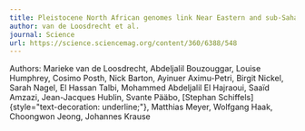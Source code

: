 ```yaml
---
title: Pleistocene North African genomes link Near Eastern and sub-Saharan African human populations
author: van de Loosdrecht et al.
journal: Science
url: https://science.sciencemag.org/content/360/6388/548
---
```


Authors: Marieke van de Loosdrecht, Abdeljalil Bouzouggar, Louise Humphrey, Cosimo Posth, Nick Barton, Ayinuer Aximu-Petri, Birgit Nickel, Sarah Nagel, El Hassan Talbi, Mohammed Abdeljalil El Hajraoui, Saaïd Amzazi, Jean-Jacques Hublin, Svante Pääbo, [Stephan Schiffels]{style="text-decoration: underline;"}, Matthias Meyer, Wolfgang Haak, Choongwon Jeong, Johannes Krause

